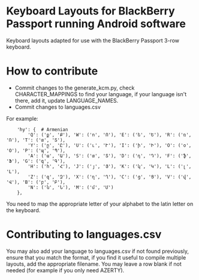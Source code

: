 # Keyboard Layouts for BlackBerry Passport running Android software
Keyboard layouts adapted for use with the BlackBerry Passport 3-row keyboard.

# How to contribute
* Commit changes to the generate_kcm.py, check CHARACTER_MAPPINGS to find your language, if your language isn't there, add it, update LANGUAGE_NAMES.
* Commit changes to languages.csv

For example:
```
    'hy': {  # Armenian
        'Q': ('ք', 'Ք'), 'W': ('ո', 'Ո'), 'E': ('ե', 'Ե'), 'R': ('ռ', 'Ռ'), 'T': ('տ', 'Տ'),
        'Y': ('ը', 'Ը'), 'U': ('ւ', 'Ւ'), 'I': ('ի', 'Ի'), 'O': ('օ', 'Օ'), 'P': ('պ', 'Պ'),
        'A': ('ա', 'Ա'), 'S': ('տ', 'Տ'), 'D': ('դ', 'Դ'), 'F': ('ֆ', 'Ֆ'), 'G': ('գ', 'Գ'),
        'H': ('հ', 'Հ'), 'J': ('յ', 'Յ'), 'K': ('կ', 'Կ'), 'L': ('լ', 'Լ'),
        'Z': ('զ', 'Զ'), 'X': ('ղ', 'Ղ'), 'C': ('ց', 'Ց'), 'V': ('վ', 'Վ'), 'B': ('բ', 'Բ'),
        'N': ('ն', 'Ն'), 'M': ('մ', 'Մ')
    },
```
You need to map the appropriate letter of your alphabet to the latin letter on the keyboard.

# Contributing to languages.csv
You may also add your language to languages.csv if not found previously, ensure that you match the format, if you find it useful to compile multiple layouts, add the appropriate filename. You may leave a row blank if not needed (for example if you only need AZERTY).
